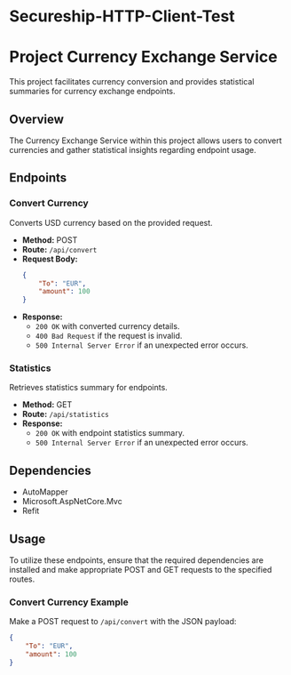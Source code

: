 # Secureship-HTTP-Client-Test
# Project Currency Exchange Service

This project facilitates currency conversion and provides statistical summaries for currency exchange endpoints.

## Overview

The Currency Exchange Service within this project allows users to convert currencies and gather statistical insights regarding endpoint usage.

## Endpoints

### Convert Currency

Converts USD currency based on the provided request.

- **Method:** POST
- **Route:** `/api/convert`
- **Request Body:**
    ```json
    {
        "To": "EUR",
        "amount": 100
    }
    ```
- **Response:** 
    - `200 OK` with converted currency details.
    - `400 Bad Request` if the request is invalid.
    - `500 Internal Server Error` if an unexpected error occurs.

### Statistics

Retrieves statistics summary for endpoints.

- **Method:** GET
- **Route:** `/api/statistics`
- **Response:** 
    - `200 OK` with endpoint statistics summary.
    - `500 Internal Server Error` if an unexpected error occurs.

## Dependencies

- AutoMapper
- Microsoft.AspNetCore.Mvc
- Refit

## Usage

To utilize these endpoints, ensure that the required dependencies are installed and make appropriate POST and GET requests to the specified routes.

### Convert Currency Example

Make a POST request to `/api/convert` with the JSON payload:
```json
{
    "To": "EUR",
    "amount": 100
}
